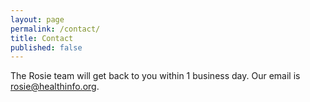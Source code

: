 ```yaml
---
layout: page
permalink: /contact/
title: Contact
published: false
---
```


The Rosie team will get back to you within 1 business day. Our email is [rosie@healthinfo.org](mailto:rosie@healthinfo.org).